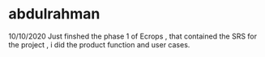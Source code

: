 # abdulrahman
10/10/2020 Just finshed the phase 1 of Ecrops , that contained the SRS for the project , i did the product function and user cases.
